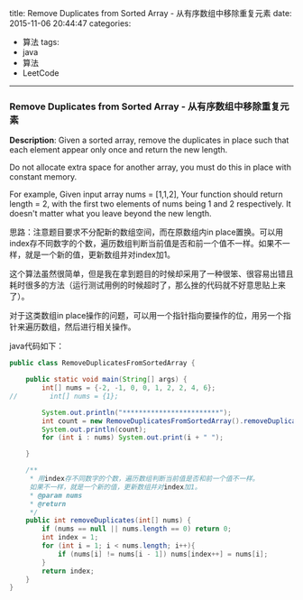 


title: Remove Duplicates from Sorted Array - 从有序数组中移除重复元素
date: 2015-11-06 20:44:47
categories: 
- 算法
tags: 
- java
- 算法
- LeetCode
<!--updated: 2015-11-06 21:40:47-->
---

### Remove Duplicates from Sorted Array - 从有序数组中移除重复元素

**Description**: Given a sorted array, remove the duplicates in place such that each element appear only once and return the new length.

 Do not allocate extra space for another array, you must do this in place with constant memory.

 For example, Given input array nums = [1,1,2], Your function should return length = 2, with the first two elements of nums being 1 and 2 respectively. It doesn't matter what you leave beyond the new length.

思路：注意题目要求不分配新的数组空间，而在原数组内in place置换。可以用index存不同数字的个数，遍历数组判断当前值是否和前一个值不一样。如果不一样，就是一个新的值，更新数组并对index加1。

这个算法虽然很简单，但是我在拿到题目的时候却采用了一种很笨、很容易出错且耗时很多的方法（运行测试用例的时候超时了，那么挫的代码就不好意思贴上来了）。

对于这类数组in place操作的问题，可以用一个指针指向要操作的位，用另一个指针来遍历数组，然后进行相关操作。

java代码如下：

```java
public class RemoveDuplicatesFromSortedArray {

    public static void main(String[] args) {
        int[] nums = {-2, -1, 0, 0, 1, 2, 2, 4, 6};
//        int[] nums = {1};

        System.out.println("************************");
        int count = new RemoveDuplicatesFromSortedArray().removeDuplicates(nums);
        System.out.println(count);
        for (int i : nums) System.out.print(i + " ");

    }

    /**
     * 用index存不同数字的个数，遍历数组判断当前值是否和前一个值不一样。
     如果不一样，就是一个新的值，更新数组并对index加1。
     * @param nums
     * @return
     */
    public int removeDuplicates(int[] nums) {
        if (nums == null || nums.length == 0) return 0;
        int index = 1;
        for (int i = 1; i < nums.length; i++){
            if (nums[i] != nums[i - 1]) nums[index++] = nums[i];
        }
        return index;
    }
}
```
